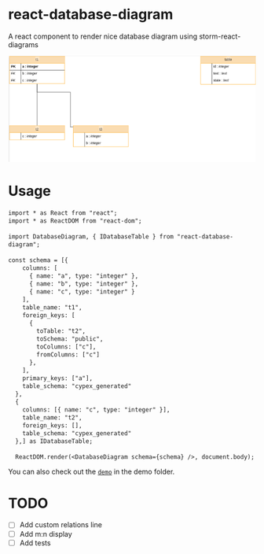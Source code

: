 # react-database-diagram

A react component to render nice database diagram using storm-react-diagrams

![A diagram rendered by storm-react-diagram](example.png)

# Usage
```
import * as React from "react";
import * as ReactDOM from "react-dom";

import DatabaseDiagram, { IDatabaseTable } from "react-database-diagram";

const schema = [{
    columns: [
      { name: "a", type: "integer" },
      { name: "b", type: "integer" },
      { name: "c", type: "integer" }
    ],
    table_name: "t1",
    foreign_keys: [
      {
        toTable: "t2",
        toSchema: "public",
        toColumns: ["c"],
        fromColumns: ["c"]
      },
    ],
    primary_keys: ["a"],
    table_schema: "cypex_generated"
  },
  {
    columns: [{ name: "c", type: "integer" }],
    table_name: "t2",
    foreign_keys: [],
    table_schema: "cypex_generated"
  },] as IDatabaseTable;

  ReactDOM.render(<DatabaseDiagram schema={schema} />, document.body);

```

You can also check out the [`demo`](https://github.com/cybertec-postgresql/react-database-diagram/tree/master/demo) in the demo folder.

# TODO

- [ ] Add custom relations line
- [ ] Add m:n display
- [ ] Add tests